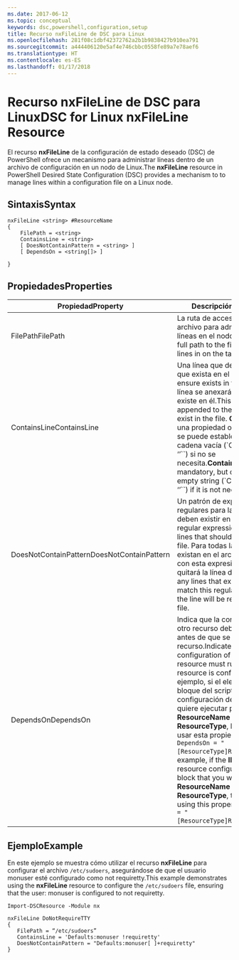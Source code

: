 ```yaml
---
ms.date: 2017-06-12
ms.topic: conceptual
keywords: dsc,powershell,configuration,setup
title: Recurso nxFileLine de DSC para Linux
ms.openlocfilehash: 281f08c1dbf42372762a2b1b9838427b910ea791
ms.sourcegitcommit: a444406120e5af4e746cbbc0558fe89a7e78aef6
ms.translationtype: HT
ms.contentlocale: es-ES
ms.lasthandoff: 01/17/2018
---
```

# <a name="dsc-for-linux-nxfileline-resource"></a><span data-ttu-id="f5fdc-103">Recurso nxFileLine de DSC para Linux</span><span class="sxs-lookup"><span data-stu-id="f5fdc-103">DSC for Linux nxFileLine Resource</span></span>

<span data-ttu-id="f5fdc-104">El recurso **nxFileLine** de la configuración de estado deseado (DSC) de PowerShell ofrece un mecanismo para administrar líneas dentro de un archivo de configuración en un nodo de Linux.</span><span class="sxs-lookup"><span data-stu-id="f5fdc-104">The **nxFileLine** resource in PowerShell Desired State Configuration (DSC) provides a mechanism to to manage lines within a configuration file on a Linux node.</span></span>

## <a name="syntax"></a><span data-ttu-id="f5fdc-105">Sintaxis</span><span class="sxs-lookup"><span data-stu-id="f5fdc-105">Syntax</span></span>

```
nxFileLine <string> #ResourceName
{
    FilePath = <string>
    ContainsLine = <string>
    [ DoesNotContainPattern = <string> ]
    [ DependsOn = <string[]> ]

}
```

## <a name="properties"></a><span data-ttu-id="f5fdc-106">Propiedades</span><span class="sxs-lookup"><span data-stu-id="f5fdc-106">Properties</span></span>

|  <span data-ttu-id="f5fdc-107">Propiedad</span><span class="sxs-lookup"><span data-stu-id="f5fdc-107">Property</span></span> |  <span data-ttu-id="f5fdc-108">Descripción</span><span class="sxs-lookup"><span data-stu-id="f5fdc-108">Description</span></span> | 
|---|---|
| <span data-ttu-id="f5fdc-109">FilePath</span><span class="sxs-lookup"><span data-stu-id="f5fdc-109">FilePath</span></span>| <span data-ttu-id="f5fdc-110">La ruta de acceso completa al archivo para administrar las líneas en el nodo de destino.</span><span class="sxs-lookup"><span data-stu-id="f5fdc-110">The full path to the file to manage lines in on the target node.</span></span>| 
| <span data-ttu-id="f5fdc-111">ContainsLine</span><span class="sxs-lookup"><span data-stu-id="f5fdc-111">ContainsLine</span></span>| <span data-ttu-id="f5fdc-112">Una línea que debe asegurarse que exista en el archivo.</span><span class="sxs-lookup"><span data-stu-id="f5fdc-112">A line to ensure exists in the file.</span></span> <span data-ttu-id="f5fdc-113">Esta línea se anexará al archivo si no existe en él.</span><span class="sxs-lookup"><span data-stu-id="f5fdc-113">This line will be appended to the file if it does not exist in the file.</span></span> <span data-ttu-id="f5fdc-114">**ContainsLine** es una propiedad obligatoria, pero se puede establecer en una cadena vacía (\`ContainsLine = ‘’\`\`) si no se necesita.</span><span class="sxs-lookup"><span data-stu-id="f5fdc-114">**ContainsLine** is mandatory, but can be set to an empty string (\`ContainsLine = ‘’\`\`) if it is not needed.</span></span>| 
| <span data-ttu-id="f5fdc-115">DoesNotContainPattern</span><span class="sxs-lookup"><span data-stu-id="f5fdc-115">DoesNotContainPattern</span></span>| <span data-ttu-id="f5fdc-116">Un patrón de expresiones regulares para las líneas que no deben existir en el archivo.</span><span class="sxs-lookup"><span data-stu-id="f5fdc-116">A regular expression pattern for lines that should not exist in the file.</span></span> <span data-ttu-id="f5fdc-117">Para todas las líneas que existan en el archivo y coincidan con esta expresión regular, se quitará la línea del archivo.</span><span class="sxs-lookup"><span data-stu-id="f5fdc-117">For any lines that exist in the file that match this regular expression, the line will be removed from the file.</span></span>| 
| <span data-ttu-id="f5fdc-118">DependsOn</span><span class="sxs-lookup"><span data-stu-id="f5fdc-118">DependsOn</span></span> | <span data-ttu-id="f5fdc-119">Indica que la configuración de otro recurso debe ejecutarse antes de que se configure este recurso.</span><span class="sxs-lookup"><span data-stu-id="f5fdc-119">Indicates that the configuration of another resource must run before this resource is configured.</span></span> <span data-ttu-id="f5fdc-120">Por ejemplo, si el elemento **ID** del bloque del script de configuración del recurso que quiere ejecutar primero es **ResourceName** y su tipo es **ResourceType**, la sintaxis para usar esta propiedad es `DependsOn = "[ResourceType]ResourceName"`.</span><span class="sxs-lookup"><span data-stu-id="f5fdc-120">For example, if the **ID** of the resource configuration script block that you want to run first is **ResourceName** and its type is **ResourceType**, the syntax for using this property is `DependsOn = "[ResourceType]ResourceName"`.</span></span>| 

## <a name="example"></a><span data-ttu-id="f5fdc-121">Ejemplo</span><span class="sxs-lookup"><span data-stu-id="f5fdc-121">Example</span></span>

<span data-ttu-id="f5fdc-122">En este ejemplo se muestra cómo utilizar el recurso **nxFileLine** para configurar el archivo `/etc/sudoers`, asegurándose de que el usuario monuser esté configurado como not requiretty.</span><span class="sxs-lookup"><span data-stu-id="f5fdc-122">This example demonstrates using the **nxFileLine** resource to configure the `/etc/sudoers` file, ensuring that the user: monuser is configured to not requiretty.</span></span>

```
Import-DSCResource -Module nx 

nxFileLine DoNotRequireTTY
{
   FilePath = “/etc/sudoers”
   ContainsLine = 'Defaults:monuser !requiretty'
   DoesNotContainPattern = "Defaults:monuser[ ]+requiretty"
} 
```

